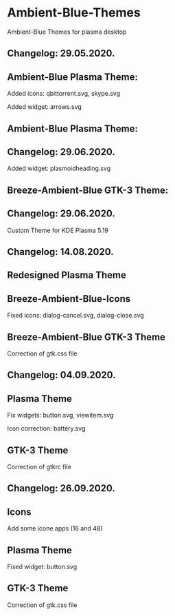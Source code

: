 # Ambient-Blue-Themes
Ambient-Blue  Themes for plasma desktop 

Changelog: 29.05.2020.
---------------------

Ambient-Blue Plasma Theme:
--------------------------

Added icons: qbittorrent.svg, skype.svg

Added widget: arrows.svg

Ambient-Blue Plasma Theme:
--------------------------

Changelog: 29.06.2020.
---------------------

Added widget: plasmoidheading.svg

Breeze-Ambient-Blue GTK-3 Theme:
--------------------------------

Changelog: 29.06.2020.
----------------------

Custom Theme for KDE Plasma 5.19

Changelog: 14.08.2020.
----------------------

Redesigned Plasma Theme
------------------------

Breeze-Ambient-Blue-Icons
-------------------------

Fixed icons: dialog-cancel.svg, dialog-close.svg

Breeze-Ambient-Blue GTK-3 Theme
-------------------------------

Correction of gtk.css file

Changelog: 04.09.2020.
---------------------

Plasma Theme
------------

Fix widgets: button.svg, viewitem.svg

Icon correction: battery.svg

GTK-3 Theme
-----------

Correction of gtkrc file

Changelog: 26.09.2020.
---------------------

Icons
-----

Add some icone apps (16 and 48)

Plasma Theme
-------------

Fixed widget: button.svg

GTK-3 Theme
------------

Correction of gtk.css file



